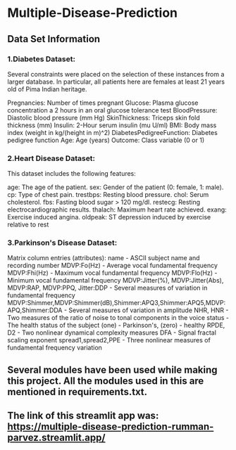 # Multiple-Disease-Prediction

## Data Set Information
### 1.Diabetes Dataset:
Several constraints were placed on the selection of these instances from a larger database. In particular, all patients here are females at least 21 years old of Pima Indian heritage.

Pregnancies: Number of times pregnant
Glucose: Plasma glucose concentration a 2 hours in an oral glucose tolerance test
BloodPressure: Diastolic blood pressure (mm Hg)
SkinThickness: Triceps skin fold thickness (mm)
Insulin: 2-Hour serum insulin (mu U/ml)
BMI: Body mass index (weight in kg/(height in m)^2)
DiabetesPedigreeFunction: Diabetes pedigree function
Age: Age (years)
Outcome: Class variable (0 or 1)

### 2.Heart Disease Dataset:
This dataset includes the following features:

age: The age of the patient.
sex: Gender of the patient (0: female, 1: male).
cp: Type of chest pain.
trestbps: Resting blood pressure.
chol: Serum cholesterol.
fbs: Fasting blood sugar > 120 mg/dl.
restecg: Resting electrocardiographic results.
thalach: Maximum heart rate achieved.
exang: Exercise induced angina.
oldpeak: ST depression induced by exercise relative to rest

### 3.Parkinson's Disease Dataset:
Matrix column entries (attributes):
name - ASCII subject name and recording number
MDVP:Fo(Hz) - Average vocal fundamental frequency
MDVP:Fhi(Hz) - Maximum vocal fundamental frequency
MDVP:Flo(Hz) - Minimum vocal fundamental frequency
MDVP:Jitter(%), MDVP:Jitter(Abs), MDVP:RAP, MDVP:PPQ, Jitter:DDP - Several measures of variation in fundamental frequency
MDVP:Shimmer,MDVP:Shimmer(dB),Shimmer:APQ3,Shimmer:APQ5,MDVP:APQ,Shimmer:DDA - Several measures of variation in amplitude
NHR, HNR - Two measures of the ratio of noise to tonal components in the voice
status - The health status of the subject (one) - Parkinson's, (zero) - healthy
RPDE, D2 - Two nonlinear dynamical complexity measures
DFA - Signal fractal scaling exponent
spread1,spread2,PPE - Three nonlinear measures of fundamental frequency variation

## Several modules have been used while making this project. All the modules used in this are mentioned in requirements.txt.
## The link of this streamlit app was: https://multiple-disease-prediction-rumman-parvez.streamlit.app/
